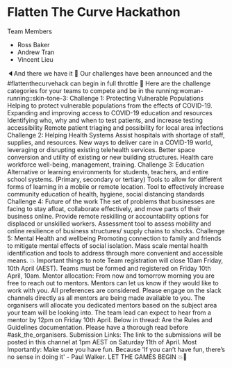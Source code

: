 # Flatten The Curve Hackathon

Team Members
- Ross Baker
- Andrew Tran
- Vincent Lieu


:speaker:And there we have it :rocket: Our challenges have been announced and the #flattenthecurvehack can begin in full throttle :tada:
Here are the challenge categories for your teams to compete and be in the running:woman-running::skin-tone-3:
Challenge 1: Protecting Vulnerable Populations
Helping to protect vulnerable populations from the effects of COVID-19.
Expanding and improving access to COVID-19 education and resources
Identifying who, why and when to test patients, and increase testing accessibility
Remote patient triaging and possibility for local area infections
Challenge 2: Helping Health Systems
Assist hospitals with shortage of staff, supplies, and resources.
New ways to deliver care in a COVID-19 world, leveraging or disrupting existing telehealth services.
Better space conversion and utility of existing or new building structures.
Health care workforce well-being, management, training.
Challenge 3: Education
Alternative or learning environments for students, teachers, and entire school systems. (Primary, secondary or tertiary)
Tools to allow for different forms of learning in a mobile or remote location.
Tool to effectively increase community education of health, hygiene, social distancing standards
Challenge 4: Future of the work
The set of problems that businesses are facing to stay afloat, collaborate effectively, and move parts of their business online.
Provide remote reskilling or accountability options for displaced or unskilled workers.
Assessment tool to assess mobility and online resilience of business structures/ supply chains to shocks.
Challenge 5: Mental Health and wellbeing 
Promoting connection to family and friends to mitigate mental effects of social isolation.
Mass scale mental health identification and tools to address through more convenient and accessible means.
:boom: Important things to note
Team registration will close 10am Friday, 10th April (AEST).
Teams must be formed and registered on Friday 10th April, 10am.
Mentor allocation: From now and tomorrow morning you are free to reach out to mentors. Mentors can let  us know if they would like to work with you. All preferences are considered. Please engage on the slack channels directly as all mentors are being made available to you. The organisers will allocate you dedicated mentors based on the subject area your team will be looking into. The team lead can expect to hear from a mentor by 12pm on Friday 10th April.
Below in thread: Are the Rules and Guidelines documentation. Please have a thorough read before #ask_the_organisers.
Submission Links: The link to the submissions will be posted in this channel at 1pm AEST on Saturday 11th of April.
Most Importantly:  Make sure you have fun. Because 'If you can’t have fun, there’s no sense in doing it' - Paul Walker.
LET THE GAMES BEGIN :boom::rocket: 
